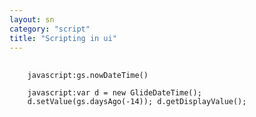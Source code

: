 ```yaml
---
layout: sn
category: "script"
title: "Scripting in ui"
---
```


<pre>
  <code>
    javascript:gs.nowDateTime()
    
    javascript:var d = new GlideDateTime(); 
    d.setValue(gs.daysAgo(-14)); d.getDisplayValue();
  </code>
</pre>
